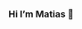 ### Hi I’m Matias 👋

<!--
*matiashuber/matiashuber* is a ✨ special ✨ repository because its `README.md` (this file) appears on your GitHub profile.

Here are some ideas to get you started:

- 😄 My name is Matias Huber. I’m 18. I live in Buenos Aires, Argentina.
- 🌱 I’m currently learning Full Stack Web Developer. I’m finishing high school with a technical degree in electromechanics. I study German and English which I found myself studying the First Certificate.
- 👯 I’m looking for a job to get experience.
-->

